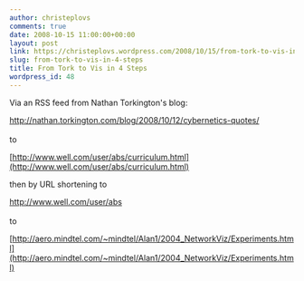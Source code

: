 ```yaml
---
author: christeplovs
comments: true
date: 2008-10-15 11:00:00+00:00
layout: post
link: https://christeplovs.wordpress.com/2008/10/15/from-tork-to-vis-in-4-steps/
slug: from-tork-to-vis-in-4-steps
title: From Tork to Vis in 4 Steps
wordpress_id: 48
---
```


Via an RSS feed from Nathan Torkington's blog:  
  
[http://nathan.torkington.com/blog/2008/10/12/cybernetics-quotes/  
](http://nathan.torkington.com/blog/2008/10/12/cybernetics-quotes/)  
to  
  
[http://www.well.com/user/abs/curriculum.html](http://www.well.com/user/abs/curriculum.html)  
  
then by URL shortening to  
  
[http://www.well.com/user/abs  
](http://www.well.com/user/abs)  
to  
  
[http://aero.mindtel.com/~mindtel/Alan1/2004_NetworkViz/Experiments.html](http://aero.mindtel.com/~mindtel/Alan1/2004_NetworkViz/Experiments.html)
